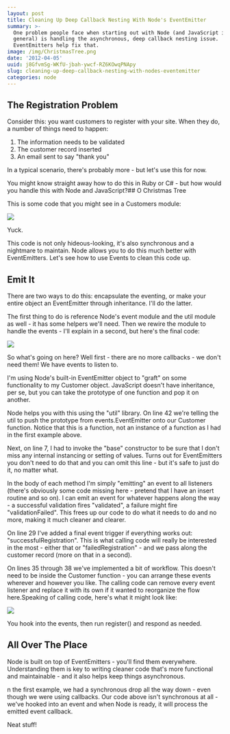 ```yaml
---
layout: post
title: Cleaning Up Deep Callback Nesting With Node's EventEmitter
summary: >-
  One problem people face when starting out with Node (and JavaScript in
  general) is handling the asynchronous, deep callback nesting issue.
  EventEmitters help fix that.
image: /img/ChristmasTree.png
date: '2012-04-05'
uuid: j8GfvmSg-WKfU-jbah-ywcf-RZ6KOwqPNApy
slug: cleaning-up-deep-callback-nesting-with-nodes-eventemitter
categories: node
---
```


## The Registration Problem

Consider this: you want customers to register with your site. When they do, a number of things need to happen:

1. The information needs to be validated
2. The customer record inserted
3. An email sent to say "thank you"

In a typical scenario, there's probably more - but let's use this for now.

You might know straight away how to do this in Ruby or C# - but how would you handle this with Node and JavaScript?## O Christmas Tree

This is some code that you might see in a Customers module:

![](https://blog.bigmachine.io/img/Screen-Shot-2012-04-05-at-11.22.43-AM.png)

Yuck.

This code is not only hideous-looking, it's also synchronous and a nightmare to maintain.
Node allows you to do this much better with EventEmitters. Let's see how to use Events to clean this code up.

## Emit It

There are two ways to do this: encapsulate the eventing, or make your entire object an EventEmitter through inheritance. I'll do the latter.

The first thing to do is reference Node's event module and the util module as well - it has some helpers we'll need. Then we rewire the module to handle the events - I'll explain in a second, but here's the final code:

![](https://blog.bigmachine.io/img/Screen-Shot-2012-04-05-at-11.28.17-AM.png)

So what's going on here? Well first - there are no more callbacks - we don't need them! We have events to listen to.

I'm using Node's built-in EventEmitter object to "graft" on some functionality to my Customer object. JavaScript doesn't have inheritance, per se, but you can take the prototype of one function and pop it on another.

Node helps you with this using the "util" library. On line 42 we're telling the util to push the prototype from events.EventEmitter onto our Customer function. Notice that this is a function, not an instance of a function as I had in the first example above.

Next, on line 7, I had to invoke the "base" constructor to be sure that I don't miss any internal instancing or setting of values. Turns out for EventEmitters you don't need to do that and you can omit this line - but it's safe to just do it, no matter what.

In the body of each method I'm simply "emitting" an event to all listeners (there's obviously some code missing here - pretend that I have an insert routine and so on). I can emit an event for whatever happens along the way - a successful validation fires "validated", a failure might fire "validationFailed". This frees up our code to do what it needs to do and no more, making it much cleaner and clearer.

On line 29 I've added a final event trigger if everything works out: "successfulRegistration". This is what calling code will really be interested in the most - either that or "failedRegistration" - and we pass along the customer record (more on that in a second).

On lines 35 through 38 we've implemented a bit of workflow. This doesn't need to be inside the Customer function - you can arrange these events wherever and however you like. The calling code can remove every event listener and replace it with its own if it wanted to reorganize the flow here.Speaking of calling code, here's what it might look like:

![](https://blog.bigmachine.io/img/Screen-Shot-2012-04-05-at-11.40.12-AM.png)

You hook into the events, then run register() and respond as needed.

## All Over The Place

Node is built on top of EventEmitters - you'll find them everywhere. Understanding them is key to writing cleaner code that's more functional and maintainable - and it also helps keep things asynchronous.

n the first example, we had a synchronous drop all the way down - even though we were using callbacks. Our code above isn't synchronous at all - we've hooked into an event and when Node is ready, it will process the emitted event callback.

Neat stuff!
